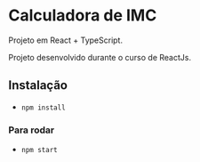 # Calculadora de IMC

Projeto em React + TypeScript.

Projeto desenvolvido durante o curso de ReactJs.

## Instalação
- `npm install`

### Para rodar
- `npm start`
